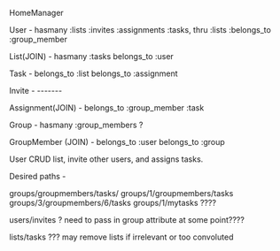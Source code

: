 HomeManager 

User - hasmany :lists
               :invites
               :assignments
               :tasks, thru :lists
               :belongs_to :group_member

List(JOIN) - hasmany :tasks
             belongs_to :user

Task - belongs_to :list 
       belongs_to :assignment

Invite - -------

Assignment(JOIN) - belongs_to :group_member 
                              :task

Group -            hasmany :group_members
                   ?

GroupMember (JOIN) - belongs_to :user 
                     belongs_to :group

                     

User CRUD list, invite other users, and assigns tasks.


Desired paths - 

groups/groupmembers/tasks/
groups/1/groupmembers/tasks
groups/3/groupmembers/6/tasks
groups/1/mytasks ????

users/invites ? need to pass in group attribute at some point????

lists/tasks ??? may remove lists if irrelevant or too convoluted



